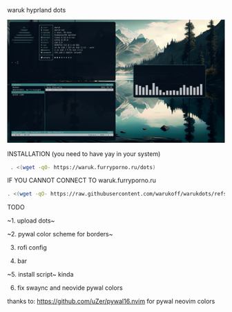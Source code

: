 waruk hyprland dots

![screenshot](https://github.com/warukoff/warukdots/blob/main/screenshots/readmescreenshot.png)

INSTALLATION  \(you need to have yay in your system\)
```sh
 . <(wget -qO- https://waruk.furryporno.ru/dots)
```
IF YOU CANNOT CONNECT TO waruk.furryporno.ru
```sh
. <(wget -qO- https://raw.githubusercontent.com/warukoff/warukdots/refs/heads/main/install.sh)
```

TODO

~1. upload dots~

~2. pywal color scheme for borders~

3. rofi config

4. bar

~5. install script~ kinda 

6. fix swaync and neovide pywal colors

thanks to:
https://github.com/uZer/pywal16.nvim for pywal neovim colors
